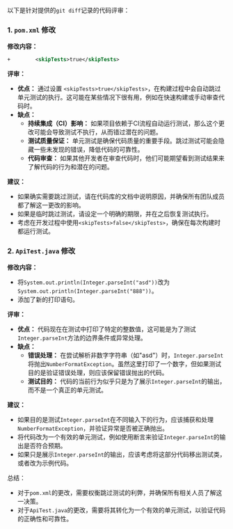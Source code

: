 以下是针对提供的`git diff`记录的代码评审：

### 1. `pom.xml` 修改

**修改内容：**
```xml
+        <skipTests>true</skipTests>
```

**评审：**
- **优点：** 通过设置 `<skipTests>true</skipTests>`，在构建过程中会自动跳过单元测试的执行。这可能在某些情况下很有用，例如在快速构建或手动审查代码时。
- **缺点：**
  - **持续集成（CI）影响：** 如果项目依赖于CI流程自动运行测试，那么这个更改可能会导致测试不执行，从而错过潜在的问题。
  - **测试质量保证：** 单元测试是确保代码质量的重要手段。跳过测试可能会隐藏一些未发现的错误，降低代码的可靠性。
  - **代码审查：** 如果其他开发者在审查代码时，他们可能期望看到测试结果来了解代码的行为和潜在的问题。

**建议：**
- 如果确实需要跳过测试，请在代码库的文档中说明原因，并确保所有团队成员都了解这一更改的影响。
- 如果是临时跳过测试，请设定一个明确的期限，并在之后恢复测试执行。
- 考虑在开发过程中使用`<skipTests>false</skipTests>`，确保在每次构建时都运行测试。

### 2. `ApiTest.java` 修改

**修改内容：**
- 将`System.out.println(Integer.parseInt("asd"))`改为`System.out.println(Integer.parseInt("888"))`。
- 添加了新的打印语句。

**评审：**
- **优点：** 代码现在在测试中打印了特定的整数值，这可能是为了测试`Integer.parseInt`方法的边界条件或异常处理。
- **缺点：**
  - **错误处理：** 在尝试解析非数字字符串（如"asd"）时，`Integer.parseInt`将抛出`NumberFormatException`。虽然这里打印了一个数字，但如果测试目的是验证错误处理，则应该保留错误抛出的代码。
  - **测试目的：** 代码的当前行为似乎只是为了展示`Integer.parseInt`的输出，而不是一个真正的单元测试。

**建议：**
- 如果目的是测试`Integer.parseInt`在不同输入下的行为，应该捕获和处理`NumberFormatException`，并验证异常是否被正确抛出。
- 将代码改为一个有效的单元测试，例如使用断言来验证`Integer.parseInt`的输出是否符合预期。
- 如果只是展示`Integer.parseInt`的输出，应该考虑将这部分代码移出测试类，或者改为示例代码。

总结：
- 对于`pom.xml`的更改，需要权衡跳过测试的利弊，并确保所有相关人员了解这一决策。
- 对于`ApiTest.java`的更改，需要将其转化为一个有效的单元测试，以验证代码的正确性和可靠性。